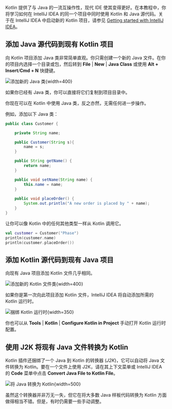 [//]: # (title: 在同一个项目中混合使用 Java 和 Kotlin – 教程)

Kotlin 提供了与 Java 的一流互操作性，现代 IDE 使其变得更好。在本教程中，你将学习如何在 IntelliJ IDEA 的同一个项目中同时使用 Kotlin 和 Java 源代码。关于在 IntelliJ IDEA 中启动新的 Kotlin 项目，请参见 [Getting started with IntelliJ IDEA](jvm-get-started.md)。

## 添加 Java 源代码到现有 Kotlin 项目

向 Kotlin 项目添加 Java 类非常简单直观。你只需创建一个新的 Java 文件。在你的项目内选择一个目录或包，然后转到 **File** | **New** | **Java Class** 或使用 **Alt + Insert**/**Cmd + N** 快捷键。

![添加新的 Java 类](new-java-class.png){width=400}

如果你已经有 Java 类，你可以直接将它们复制到项目目录中。

你现在可以在 Kotlin 中使用 Java 类，反之亦然，无需任何进一步操作。

例如，添加以下 Java 类：

``` java
public class Customer {

    private String name;

    public Customer(String s){
        name = s;
    }

    public String getName() {
        return name;
    }

    public void setName(String name) {
        this.name = name;
    }
    
    public void placeOrder() {
        System.out.println("A new order is placed by " + name);
    }
}
```

让你可以像 Kotlin 中的任何其他类型一样从 Kotlin 调用它。

```kotlin
val customer = Customer("Phase")
println(customer.name)
println(customer.placeOrder())
```

## 添加 Kotlin 源代码到现有 Java 项目

向现有 Java 项目添加 Kotlin 文件几乎相同。

![添加新的 Kotlin 文件类](new-kotlin-file.png){width=400}

如果你是第一次向此项目添加 Kotlin 文件，IntelliJ IDEA 将自动添加所需的 Kotlin 运行时。

![捆绑 Kotlin 运行时](bundling-kotlin-option.png){width=350}

你也可以从 **Tools** | **Kotlin** | **Configure Kotlin in Project** 手动打开 Kotlin 运行时配置。

## 使用 J2K 将现有 Java 文件转换为 Kotlin

Kotlin 插件还捆绑了一个 Java 到 Kotlin 的转换器 (_J2K_)，它可以自动将 Java 文件转换为 Kotlin。要在一个文件上使用 J2K，请在其上下文菜单或 IntelliJ IDEA 的 **Code** 菜单中点击 **Convert Java File to Kotlin File**。

![将 Java 转换为 Kotlin](convert-java-to-kotlin.png){width=500}

虽然这个转换器并非万无一失，但它在将大多数 Java 样板代码转换为 Kotlin 方面做得相当不错。但是，有时仍需要一些手动调整。